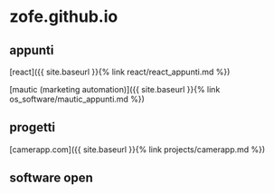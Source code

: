 # zofe.github.io


## appunti 

[react]({{ site.baseurl }}{% link react/react_appunti.md %})


[mautic (marketing automation)]({{ site.baseurl }}{% link os_software/mautic_appunti.md %})


## progetti

[camerapp.com]({{ site.baseurl }}{% link projects/camerapp.md %})


## software open

